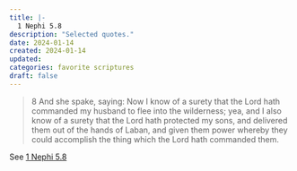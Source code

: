 ```yaml
---
title: |-
  1 Nephi 5.8
description: "Selected quotes."
date: 2024-01-14
created: 2024-01-14
updated: 
categories: favorite scriptures
draft: false
---
```


> 8 And she spake, saying: Now I know of a surety that the Lord hath commanded my husband to flee into the wilderness; yea, and I also know of a surety that the Lord hath protected my sons, and delivered them out of the hands of Laban, and given them power whereby they could accomplish the thing which the Lord hath commanded them.

See [1 Nephi 5.8](https://www.churchofjesuschrist.org/study/scriptures/bofm/1-ne/5?id=p8&lang=eng#p8)